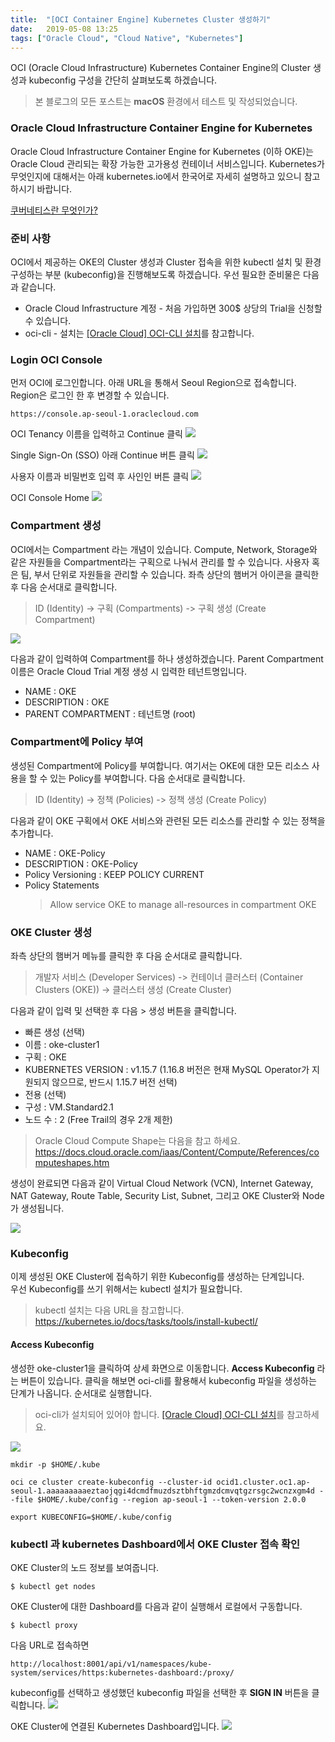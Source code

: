 ```yaml
---
title:  "[OCI Container Engine] Kubernetes Cluster 생성하기"
date:   2019-05-08 13:25
tags: ["Oracle Cloud", "Cloud Native", "Kubernetes"]
---
```


OCI (Oracle Cloud Infrastructure) Kubernetes Container Engine의 Cluster 생성과 kubeconfig 구성을 간단히 살펴보도록 하겠습니다.

> 본 블로그의 모든 포스트는 **macOS** 환경에서 테스트 및 작성되었습니다.  

### Oracle Cloud Infrastructure Container Engine for Kubernetes

Oracle Cloud Infrastructure Container Engine for Kubernetes (이하 OKE)는 Oracle Cloud 관리되는 확장 가능한 고가용성 컨테이너 서비스입니다.
Kubernetes가 무엇인지에 대해서는 아래 kubernetes.io에서 한국어로 자세히 설명하고 있으니 참고하시기 바랍니다.

[쿠버네티스란 무엇인가?](https://kubernetes.io/ko/docs/concepts/overview/what-is-kubernetes/)

### 준비 사항
OCI에서 제공하는 OKE의 Cluster 생성과 Cluster 접속을 위한 kubectl 설치 및 환경 구성하는 부분 (kubeconfig)을 진행해보도록 하겠습니다.
우선 필요한 준비물은 다음과 같습니다.

* Oracle Cloud Infrastructure 계정 - 처음 가입하면 300$ 상당의 Trial을 신청할 수 있습니다.
* oci-cli - 설치는 [[Oracle Cloud] OCI-CLI 설치](/oci-cli-install)를 참고합니다.

### Login OCI Console
먼저 OCI에 로그인합니다. 아래 URL을 통해서 Seoul Region으로 접속합니다. Region은 로그인 한 후 변경할 수 있습니다.
```
https://console.ap-seoul-1.oraclecloud.com
```

OCI Tenancy 이름을 입력하고 Continue 클릭
![](../assets/images/oci_login_tenancy.png)

Single Sign-On (SSO) 아래 Continue 버튼 클릭
![](../assets/images/oci-console-signin.png)

사용자 이름과 비밀번호 입력 후 사인인 버튼 클릭
![](../assets/images/oci-console-signin-2.png)

OCI Console Home
![](../assets/images/oci-console-home.png)

### Compartment 생성

OCI에서는 Compartment 라는 개념이 있습니다. Compute, Network, Storage와 같은 자원들을 Compartment라는 구획으로 나눠서 관리를 할 수 있습니다. 사용자 혹은 팀, 부서 단위로 자원들을 관리할 수 있습니다. 좌측 상단의 햄버거 아이콘을 클릭한 후 다음 순서대로 클릭합니다.

> ID (Identity) -> 구획 (Compartments) -> 구획 생성 (Create Compartment)

![](../assets/images/oci-home-identity.png)

다음과 같이 입력하여 Compartment를 하나 생성하겠습니다. Parent Compartment 이름은 Oracle Cloud Trial 계정 생성 시 입력한 테넌트명입니다.

* NAME : OKE
* DESCRIPTION : OKE
* PARENT COMPARTMENT : 테넌트명 (root)

### Compartment에 Policy 부여

생성된 Compartment에 Policy를 부여합니다. 여기서는 OKE에 대한 모든 리소스 사용을 할 수 있는 Policy를 부여합니다. 다음 순서대로 클릭합니다.

> ID (Identity) -> 정책 (Policies) -> 정책 생성 (Create Policy)

다음과 같이 OKE 구획에서 OKE 서비스와 관련된 모든 리소스를 관리할 수 있는 정책을 추가합니다.

* NAME : OKE-Policy
* DESCRIPTION : OKE-Policy
* Policy Versioning : KEEP POLICY CURRENT
* Policy Statements
  > Allow service OKE to manage all-resources in compartment OKE

### OKE Cluster 생성
좌측 상단의 햄버거 메뉴를 클릭한 후 다음 순서대로 클릭합니다.

> 개발자 서비스 (Developer Services) -> 컨테이너 클러스터 (Container Clusters (OKE)) -> 클러스터 생성 (Create Cluster)

다음과 같이 입력 및 선택한 후 다음 > 생성 버튼을 클릭합니다.

* 빠른 생성 (선택)
* 이름 : oke-cluster1
* 구획 : OKE
* KUBERNETES VERSION : v1.15.7 (1.16.8 버전은 현재 MySQL Operator가 지원되지 않으므로, 반드시 1.15.7 버전 선택)
* 전용 (선택)
* 구성 : VM.Standard2.1
* 노드 수 : 2 (Free Trail의 경우 2개 제한)

> Oracle Cloud Compute Shape는 다음을 참고 하세요.  
> https://docs.cloud.oracle.com/iaas/Content/Compute/References/computeshapes.htm

생성이 완료되면 다음과 같이 Virtual Cloud Network (VCN), Internet Gateway, NAT Gateway, Route Table, Security List, Subnet, 그리고 OKE Cluster와 Node가 생성됩니다.

![](../assets/images/oci-oke-cluster-created-2.png)

### Kubeconfig

이제 생성된 OKE Cluster에 접속하기 위한 Kubeconfig를 생성하는 단계입니다.  
우선 Kubeconfig를 쓰기 위해서는 kubectl 설치가 필요합니다.  

> kubectl 설치는 다음 URL을 참고합니다.
> https://kubernetes.io/docs/tasks/tools/install-kubectl/

#### Access Kubeconfig

생성한 oke-cluster1을 클릭하여 상세 화면으로 이동합니다.
**Access Kubeconfig** 라는 버튼이 있습니다. 클릭을 해보면 oci-cli를 활용해서 kubeconfig 파일을 생성하는 단계가 나옵니다. 순서대로 실행합니다.

> oci-cli가 설치되어 있어야 합니다. [[Oracle Cloud] OCI-CLI 설치](/oci-cli-install)를 참고하세요.

![](../assets/images/oci-oke-access-cluster.png)

```
mkdir -p $HOME/.kube

oci ce cluster create-kubeconfig --cluster-id ocid1.cluster.oc1.ap-seoul-1.aaaaaaaaaeztaojqgi4dcmdfmuzdsztbhftgmzdcmvqtgzrsgc2wcnzxgm4d --file $HOME/.kube/config --region ap-seoul-1 --token-version 2.0.0 

export KUBECONFIG=$HOME/.kube/config
```

### kubectl 과 kubernetes Dashboard에서 OKE Cluster 접속 확인

OKE Cluster의 노드 정보를 보여줍니다.
```
$ kubectl get nodes
```

OKE Cluster에 대한 Dashboard를 다음과 같이 실행해서 로컬에서 구동합니다. 
```
$ kubectl proxy
```

다음 URL로 접속하면
```
http://localhost:8001/api/v1/namespaces/kube-system/services/https:kubernetes-dashboard:/proxy/
```
kubeconfig를 선택하고 생성했던 kubeconfig 파일을 선택한 후 **SIGN IN** 버튼을 클릭합니다.
![](../assets/images/oci-oke-kube-proxy-dashboard-1.png)

OKE Cluster에 연결된 Kubernetes Dashboard입니다.
![](../assets/images/oci-oke-kube-proxy-dashboard-2.png)
